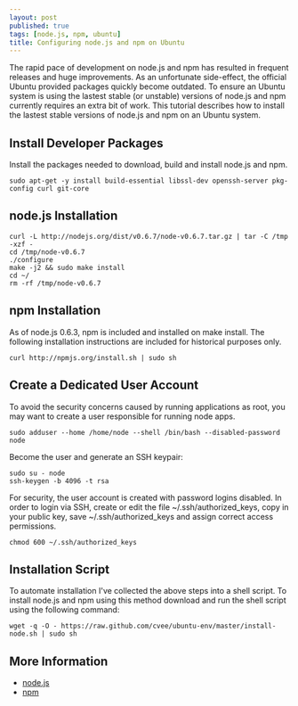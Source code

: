 ```yaml
---
layout: post
published: true
tags: [node.js, npm, ubuntu]
title: Configuring node.js and npm on Ubuntu
---
```


The rapid pace of development on node.js and npm has resulted in frequent releases and huge improvements. As an unfortunate side-effect, the official Ubuntu provided packages quickly become outdated. To ensure an Ubuntu system is using the lastest stable (or unstable) versions of node.js and npm currently requires an extra bit of work. This tutorial describes how to install the lastest stable versions of node.js and npm on an Ubuntu system.

## Install Developer Packages

Install the packages needed to download, build and install node.js and npm.

    sudo apt-get -y install build-essential libssl-dev openssh-server pkg-config curl git-core

## node.js Installation

    curl -L http://nodejs.org/dist/v0.6.7/node-v0.6.7.tar.gz | tar -C /tmp -xzf -
    cd /tmp/node-v0.6.7
    ./configure
    make -j2 && sudo make install
    cd ~/
    rm -rf /tmp/node-v0.6.7

## npm Installation

As of node.js 0.6.3, npm is included and installed on make install. The following installation instructions are included for historical purposes only.

    curl http://npmjs.org/install.sh | sudo sh

## Create a Dedicated User Account

To avoid the security concerns caused by running applications as root, you may want to create a user responsible for running node apps.

    sudo adduser --home /home/node --shell /bin/bash --disabled-password node

Become the user and generate an SSH keypair:

    sudo su - node
    ssh-keygen -b 4096 -t rsa

For security, the user account is created with password logins disabled. In order to login via SSH, create or edit the file ~/.ssh/authorized_keys, copy in your public key, save ~/.ssh/authorized_keys and assign correct access permissions.

    chmod 600 ~/.ssh/authorized_keys

## Installation Script

To automate installation I've collected the above steps into a shell script. To install node.js and npm using this method download and run the shell script using the following command:

    wget -q -O - https://raw.github.com/cvee/ubuntu-env/master/install-node.sh | sudo sh

## More Information

* [node.js](http://nodejs.org/)
* [npm](http://npmjs.org/)
